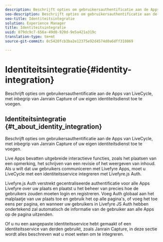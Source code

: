 ```yaml
---
description: Beschrijft opties om gebruikersauthentificatie aan de Apps van LiveCycle, met inbegrip van Janrain Capture of uw eigen identiteitsdienst toe te voegen.
seo-description: Beschrijft opties om gebruikersauthentificatie aan de Apps van LiveCycle, met inbegrip van Janrain Capture of uw eigen identiteitsdienst toe te voegen.
seo-title: Identiteitsintegratie
solution: Experience Manager
title: Identiteitsintegratie
uuid: 079dc9c7-656a-49d0-920d-9e5a421a319c
translation-type: tm+mt
source-git-commit: 0c5420fcb3ba2e12375e92d4574d0a6dff310869

---
```



# Identiteitsintegratie{#identity-integration}

Beschrijft opties om gebruikersauthentificatie aan de Apps van LiveCycle, met inbegrip van Janrain Capture of uw eigen identiteitsdienst toe te voegen.

## Identiteitsintegratie {#t_about_identity_integration}

Beschrijft opties om gebruikersauthentificatie aan de Apps van LiveCycle, met inbegrip van Janrain Capture of uw eigen identiteitsdienst toe te voegen.

Live Apps bevatten uitgebreide interactieve functies, zoals het plaatsen van een opmerking, het schrijven van een revisie of het weergeven van inhoud. Als u wilt dat uw gebruikers communiceren met Livefyre Apps, moet u LiveCycle met een identiteitsservice integreren met Livefyre.js Auth.

Livefyre.js Auth verstrekt gecentraliseerde authentificatie voor alle Apps Livefyre over uw plaats en plaatst u het beheer van precies hoe de gebruikers zouden moeten login en registreren. Voeg Auth globaal aan het malplaatje van uw plaats toe en gebruik het op alle pagina&#39;s, of voeg het toe eens per pagina, en wanneer uw gebruikers in Livefyre JS Auth hebben ondertekend zal automatisch de informatie van de gebruiker aan alle Apps op de pagina uitzenden.

Of u nu een aangepaste identiteitsservice hebt gemaakt of een identiteitsservice van derden gebruikt, zoals Janrain Capture, in deze sectie wordt alles beschreven wat u moet weten om te integreren.
